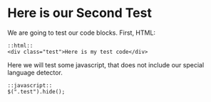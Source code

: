 # Here is our Second Test

We are going to test our code blocks. First, HTML:

	::html::
	<div class="test">Here is my test code</div>

Here we will test some javascript, that does not include our special language detector.

	::javascript::
	$(".test").hide();